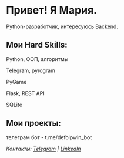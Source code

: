 # Привет!  Я Мария.

Python-разработчик, интересуюсь Backend.

## Мои Hard Skills:

Python, ООП, алгоритмы

Telegram, pyrogram

PyGame

Flask, REST API

SQLite

## Мои проекты:
телеграм бот - t.me/defolpwin_bot


*Контакты: [Telegram](https://t.me/username) | [LinkedIn](https://linkedin.com/in/username)*
